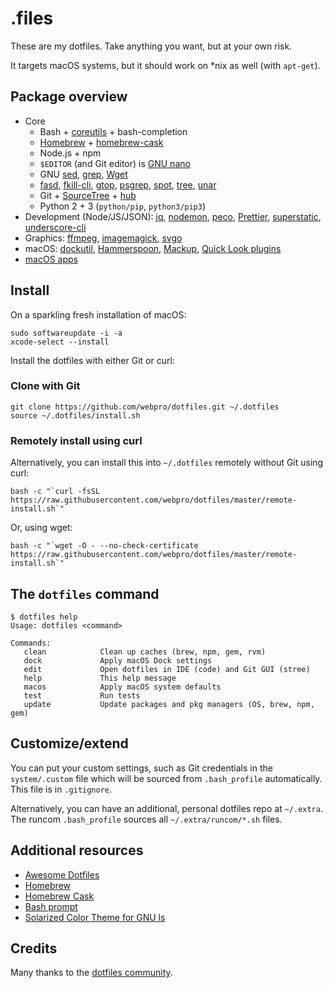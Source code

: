 # .files

These are my dotfiles. Take anything you want, but at your own risk.

It targets macOS systems, but it should work on \*nix as well (with `apt-get`).

## Package overview

- Core
  - Bash + [coreutils](https://en.wikipedia.org/wiki/GNU_Core_Utilities) + bash-completion
  - [Homebrew](https://brew.sh) + [homebrew-cask](https://caskroom.github.io)
  - Node.js + npm
  - `$EDITOR` (and Git editor) is [GNU nano](https://www.nano-editor.org)
  - GNU [sed](https://www.gnu.org/software/sed/), [grep](https://www.gnu.org/software/grep/), [Wget](https://www.gnu.org/software/wget/)
  - [fasd](https://github.com/clvv/fasd), [fkill-cli](https://github.com/sindresorhus/fkill-cli), [gtop](https://github.com/aksakalli/gtop), [psgrep](https://github.com/jvz/psgrep/blob/master/psgrep), [spot](https://github.com/rauchg/spot), [tree](http://mama.indstate.edu/users/ice/tree/), [unar](https://theunarchiver.com/command-line)
  - Git + [SourceTree](https://www.sourcetreeapp.com) + [hub](https://hub.github.com)
  - Python 2 + 3 (`python/pip`, `python3/pip3`)
- Development (Node/JS/JSON): [jq](https://stedolan.github.io/jq), [nodemon](https://nodemon.io), [peco](https://peco.github.io), [Prettier](https://prettier.io), [superstatic](https://github.com/firebase/superstatic), [underscore-cli](https://github.com/ddopson/underscore-cli)
- Graphics: [ffmpeg](https://www.ffmpeg.org), [imagemagick](https://www.imagemagick.org), [svgo](https://github.com/svg/svgo)
- macOS: [dockutil](https://github.com/kcrawford/dockutil), [Hammerspoon](https://www.hammerspoon.org), [Mackup](https://github.com/lra/mackup), [Quick Look plugins](https://github.com/sindresorhus/quick-look-plugins)
- [macOS apps](https://github.com/webpro/dotfiles/blob/master/install/Caskfile)

## Install

On a sparkling fresh installation of macOS:

    sudo softwareupdate -i -a
    xcode-select --install

Install the dotfiles with either Git or curl:

### Clone with Git

    git clone https://github.com/webpro/dotfiles.git ~/.dotfiles
    source ~/.dotfiles/install.sh

### Remotely install using curl

Alternatively, you can install this into `~/.dotfiles` remotely without Git using curl:

    bash -c "`curl -fsSL https://raw.githubusercontent.com/webpro/dotfiles/master/remote-install.sh`"

Or, using wget:

    bash -c "`wget -O - --no-check-certificate https://raw.githubusercontent.com/webpro/dotfiles/master/remote-install.sh`"

## The `dotfiles` command

    $ dotfiles help
    Usage: dotfiles <command>

    Commands:
       clean            Clean up caches (brew, npm, gem, rvm)
       dock             Apply macOS Dock settings
       edit             Open dotfiles in IDE (code) and Git GUI (stree)
       help             This help message
       macos            Apply macOS system defaults
       test             Run tests
       update           Update packages and pkg managers (OS, brew, npm, gem)

## Customize/extend

You can put your custom settings, such as Git credentials in the `system/.custom` file which will be sourced from `.bash_profile` automatically. This file is in `.gitignore`.

Alternatively, you can have an additional, personal dotfiles repo at `~/.extra`. The runcom `.bash_profile` sources all `~/.extra/runcom/*.sh` files.

## Additional resources

- [Awesome Dotfiles](https://github.com/webpro/awesome-dotfiles)
- [Homebrew](https://brew.sh)
- [Homebrew Cask](http://caskroom.io)
- [Bash prompt](https://wiki.archlinux.org/index.php/Color_Bash_Prompt)
- [Solarized Color Theme for GNU ls](https://github.com/seebi/dircolors-solarized)

## Credits

Many thanks to the [dotfiles community](https://dotfiles.github.io).
